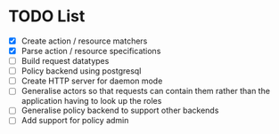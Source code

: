 # TODO List

- [x] Create action / resource matchers
- [x] Parse action / resource specifications
- [ ] Build request datatypes
- [ ] Policy backend using postgresql
- [ ] Create HTTP server for daemon mode
- [ ] Generalise actors so that requests can contain them rather than the application having to look up the roles
- [ ] Generalise policy backend to support other backends
- [ ] Add support for policy admin
